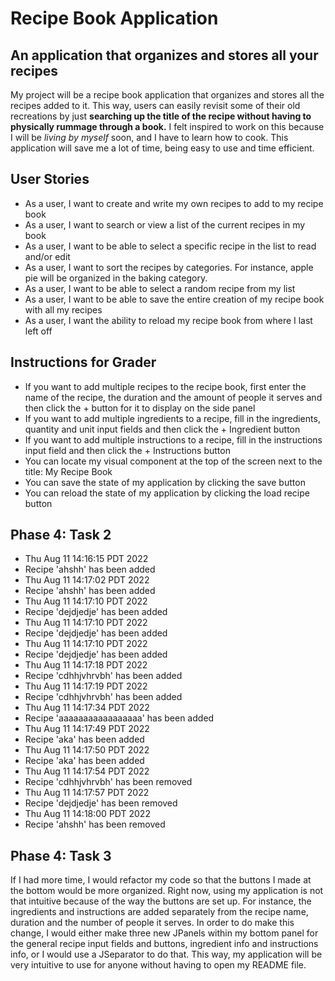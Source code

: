 # Recipe Book Application


## An application that organizes and stores all your recipes


My project will be a recipe book application that organizes and stores
all the recipes added to it. This way, users can easily revisit some of 
their old recreations by just **searching up the title of the recipe without 
having to physically rummage through a book.** I felt inspired to work on this
because I will be *living by myself* soon, and I have to learn how to cook.
This application will save me a lot of time, being easy to use and time efficient.


## User Stories
- As a user, I want to create and write my own recipes to add to my recipe book
- As a user, I want to search or view a list of the current recipes in my book
- As a user, I want to be able to select a specific recipe in the list to read and/or edit
- As a user, I want to sort the recipes by categories. For instance, apple pie will be organized in the baking category.
- As a user, I want to be able to select a random recipe from my list
- As a user, I want to be able to save the entire creation of my recipe book with all my recipes
- As a user, I want the ability to reload my recipe book from where I last left off

## Instructions for Grader
- If you want to add multiple recipes to the recipe book, first enter the name of the recipe,
the duration and the amount of people it serves and then click the + button for it to display on the 
side panel
- If you want to add multiple ingredients to a recipe, fill in the ingredients, quantity
and unit input fields and then click the + Ingredient button
- If you want to add multiple instructions to a recipe, fill in the instructions input 
field and then click the + Instructions button
- You can locate my visual component at the top of the screen next to the title: My Recipe Book
- You can save the state of my application by clicking the save button
- You can reload the state of my application by clicking the load recipe button

## Phase 4: Task 2
- Thu Aug 11 14:16:15 PDT 2022
- Recipe 'ahshh' has been added
- Thu Aug 11 14:17:02 PDT 2022
- Recipe 'ahshh' has been added
- Thu Aug 11 14:17:10 PDT 2022
- Recipe 'dejdjedje' has been added
- Thu Aug 11 14:17:10 PDT 2022
- Recipe 'dejdjedje' has been added
- Thu Aug 11 14:17:10 PDT 2022
- Recipe 'dejdjedje' has been added
- Thu Aug 11 14:17:18 PDT 2022
- Recipe 'cdhhjvhrvbh' has been added
- Thu Aug 11 14:17:19 PDT 2022
- Recipe 'cdhhjvhrvbh' has been added
- Thu Aug 11 14:17:34 PDT 2022
- Recipe 'aaaaaaaaaaaaaaaaa' has been added
- Thu Aug 11 14:17:49 PDT 2022
- Recipe 'aka' has been added
- Thu Aug 11 14:17:50 PDT 2022
- Recipe 'aka' has been added
- Thu Aug 11 14:17:54 PDT 2022
- Recipe 'cdhhjvhrvbh' has been removed
- Thu Aug 11 14:17:57 PDT 2022
- Recipe 'dejdjedje' has been removed
- Thu Aug 11 14:18:00 PDT 2022
- Recipe 'ahshh' has been removed

## Phase 4: Task 3
If I had more time, I would refactor my code so that the buttons I  made at the bottom would be more organized. 
Right now, using my application is not that intuitive because of the way the buttons are set up. For instance, 
the ingredients and instructions are added separately from the recipe name, duration and the number of people 
it serves. In order to do make this change, I would either make three new JPanels within my bottom panel for the
general recipe input fields and buttons, ingredient info and instructions info, or I would use a JSeparator to do that.
This way, my application will be very intuitive to use for anyone without having to open my README file.
